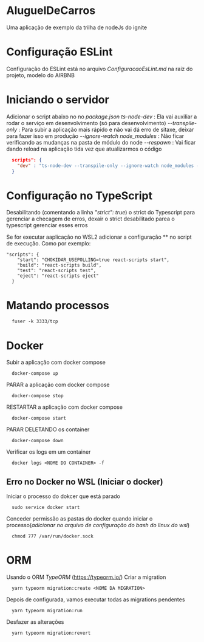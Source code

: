# AluguelDeCarros
Uma aplicação de exemplo da trilha de nodeJs do ignite

# Configuração ESLint
Configuração do ESLint está no arquivo _ConfiguracaoEsLint.md_ na raiz do projeto, modelo do AIRBNB

# Iniciando o servidor
Adicionar o script abaixo no no _package.json_
*ts-node-dev* : Ela vai auxiliar a rodar o serviço em desenvolvimento (só para desenvolvimento)
*--transpile-only* : Para subir a aplicação mais rápido e não vai dá erro de sitaxe, deixar para fazer isso em produção
*--ignore-watch node_modules* : Não ficar verificando as mudanças na pasta de módulo do node
*--respawn* : Vai ficar dando reload na aplicação tida vez que atualizarmos o código

```json 
  scripts": {
    "dev" : "ts-node-dev --transpile-only --ignore-watch node_modules --respawn src/server.ts"
  }
```
# Configuração no TypeScript
Desabilitando (comentando a linha _"strict": true_) o strict do Typescript para gerenciar a checagem de erros, dexair o strict desabilitado parea o typescript gerenciar esses erros

Se for executar aaplicação  no WSL2 adicionar a configuração ** no script de execução.
Como por exemplo:

```
"scripts": {
    "start": "CHOKIDAR_USEPOLLING=true react-scripts start",
    "build": "react-scripts build",
    "test": "react-scripts test",
    "eject": "react-scripts eject"
  }
```

# Matando processos

```shelscript 
  fuser -k 3333/tcp
```

# Docker
Subir a aplicação com docker compose
```
  docker-compose up
```

PARAR a aplicação com docker compose
```
  docker-compose stop
```

RESTARTAR a aplicação com docker compose
```
  docker-compose start
```

PARAR DELETANDO os container
```
  docker-compose down
```

Verificar os logs em um container
```
  docker logs <NOME DO CONTAINER> -f
```

## Erro no Docker no WSL (Iniciar o docker)

Iniciar o processo do dokcer que está parado 
```
  sudo service docker start
```

Conceder permissão as pastas do docker quando iniciar o processo(_adicionar no arquivo de configuração do bash do linux do wsl_)
```
  chmod 777 /var/run/docker.sock
```

# ORM

Usando o ORM *TypeORM* (https://typeorm.io/)
Criar a migration
```
  yarn typeorm migration:create <NOME DA MIGRATION>
```

Depois de configurada, vamos executar todas as migrations pendentes
```
  yarn typeorm migration:run
```

Desfazer as alterações
```
  yarn typeorm migration:revert
```